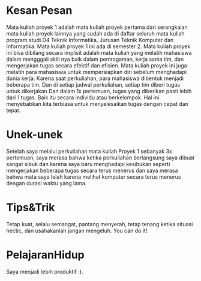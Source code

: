 # Kesan Pesan
Mata kuliah proyek 1 adalah mata kuliah proyek pertama dari serangkaian mata kuliah proyek lainnya yang sudah ada di daftar seluruh mata kuliah program studi D4 Teknik Informatika, Jurusan Teknik Komputer dan Informatika. Mata kuliah proyek 1 ini ada di semester 2. Mata kuliah proyek ini bisa dibilang secara implisit adalah mata kuliah yang melatih mahasiswa dalam mengggali skill nya baik dalam pemrogaman, kerja sama tim, dan mengerjakan tugas secara efektif dan efisien. Mata kuliah proyek ini juga melatih para mahasiswa untuk mempersiapkan diri sebelum menghadapi dunia kerja. Karena saat perkuliahan, para mahasiswa dibentuk menjadi beberapa tim. Dan di setiap jadwal perkuliahan, setiap tim diberi tugas untuk dikerjakan.Dan dalam 1x pertemuan, tugas yang diberikan pasti lebih dari 1 tugas. Baik itu secara individu atau berkelompok. Hal ini menyebabkan kita terbiasa untuk menyelesaikan tugas dengan cepat dan tepat.

# Unek-unek
Setelah saya melalui perkuliahan mata kuliah Proyek 1 sebanyak 3x pertemuan, saya merasa bahwa ketika perkuliahan berlangsung saya dibuat sangat sibuk dan karena saya baru menghadapi kesibukan seperti mengerjakan beberapa tugas secara terus menerus dan saya merasa bahwa mata saya lelah karena melihat komputer secara terus menerus dengan durasi waktu yang lama.

# Tips&Trik
Tetap kuat, selalu semangat, pantang menyerah, tetap tenang ketika situasi hectic, dan usahakanlah jangan mengeluh. You can do it!

# PelajaranHidup
Saya menjadi lebih produktif :).
